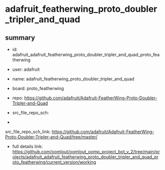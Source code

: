 # adafruit_featherwing_proto_doubler_tripler_and_quad
 
## summary 
* id: adafruit_adafruit_featherwing_proto_doubler_tripler_and_quad_proto_featherwing
* user: adafruit
* name: adafruit_featherwing_proto_doubler_tripler_and_quad
* board: proto_featherwing
* repo: https://github.com/adafruit/Adafruit-FeatherWing-Proto-Doubler-Tripler-and-Quad



* src_file_repo_sch: 
*
 src_file_repo_sch_link: https://github.com/adafruit/Adafruit-FeatherWing-Proto-Doubler-Tripler-and-Quad/tree/master/
* full details link: https://github.com/oomlout/oomlout_oomp_project_bot_v_2/tree/main/projects/adafruit_adafruit_featherwing_proto_doubler_tripler_and_quad_proto_featherwing/current_version/working  






